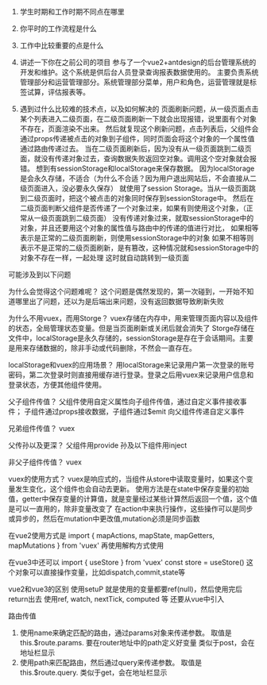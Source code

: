 1. 学生时期和工作时期不同点在哪里

2. 你平时的工作流程是什么

3. 工作中比较重要的点是什么

4. 讲述一下你在之前公司的项目
参与了一个vue2+antdesign的后台管理系统的开发和维护。这个系统是供后台人员登录查询报表数据使用的。
主要负责系统管理部分和运营管理部分。系统管理部分菜单，用户和角色，运营管理就是标签试算，评估报表等。

5. 遇到过什么比较难的技术点，以及如何解决的
页面刷新问题，从一级页面点击某个列表进入二级页面，在二级页面刷新一下就会出现报错，说里面有个对象不存在，页面渲染不出来。
然后就复现这个刷新问题，点击列表后，父组件会通过props传递被点击的对象到子组件，同时页面会将这个对象的一个属性值通过路由传递过去。
当在二级页面刷新后，因为没有从一级页面跳到二级页面，就没有传递对象过去，查询数据失败返回空对象。调用这个空对象就会报错。
想到有sessionStorage和localStorage来保存数据。
因为localStorage是会永久存储，不适合（为什么不合适？因为用户退出网站后，不会直接从二级页面进入，没必要永久保存）
就使用了session Storage。当从一级页面跳到二级页面时，把这个被点击的对象同时保存到sessionStorage中。
然后在二级页面判断父组件是否传递了一个对象过来，如果有则使用这个对象，（正常从一级页面跳到二级页面）
没有传递对象过来，就取sessionStorage中的对象，并且还要用这个对象的属性值与路由中的传递的值进行对比，
如果相等表示是正常的二级页面刷新，则使用sessionStorage中的对象
如果不相等则表示不是正常的二级页面刷新，是有篡改，这种情况就和sessionStorage中的对象不存在一样，一起处理
这时就自动跳转到一级页面


可能涉及到以下问题

为什么会觉得这个问题难呢？
这个问题是偶然发现的，第一次碰到，一开始不知道哪里出了问题，还以为是后端出来问题，没有返回数据导致刷新失败

为什么不用vuex，而用Storge？
vuex存储在内存中，用来管理页面内容以及组件的状态，全局管理状态变量。但是当页面刷新或关闭后就会消失了
Storge存储在文件中，localStorage是永久存储的，sessionStorage是存在于会话期间。主要是用来存储数据的，除非手动或代码删除，不然会一直存在。

localStorage和vuex的应用场景？
用localStorage来记录用户第一次登录的账号密码，第二次登录时则直接用缓存进行登录。登录之后用vuex来记录用户信息和登录状态，方便其他组件使用。

父子组件传值？
父组件使用自定义属性向子组件传值，通过自定义事件接收事件；
子组件通过props接收数据，子组件通过$emit 向父组件传递自定义事件

兄弟组件传值？
vuex

父传孙以及更深？
父组件用provide
孙及以下组件用inject

非父子组件传值？
vuex

vuex的使用方式？
vuex是响应式的，当组件从store中读取变量时，如果这个变量发生变化，这个组件也会自动去更新。
使用方法是在state中保存变量的初始值，getter中保存变量的计算值，就是变量经过某些计算然后返回一个值，这个值是可以一直用的，除非变量改变了
在action中来执行操作，这些操作可以是同步或异步的，然后在mutation中更改值,mutation必须是同步函数

在vue2使用方式是
import { mapActions, mapState, mapGetters, mapMutations } from 'vuex' 再使用解构方式使用

在vue3中还可以
import { useStore } from 'vuex' 
const store = useStore()
这个对象可以直接操作变量，比如dispatch,commit,state等

vue2和vue3的区别
使用setuP
就是使用的变量都要ref(null)，然后使用完后return出去
使用ref, watch, nextTick, computed 等 还要从vue中引入

路由传值

1. 使用name来确定匹配的路由，通过params对象来传递参数。 取值是this.$route.params.  要在router地址中的path定义好变量 类似于post，会在地址栏显示
2. 使用path来匹配路由，然后通过query来传递参数。 取值是this.$route.query.   类似于get，会在地址栏显示